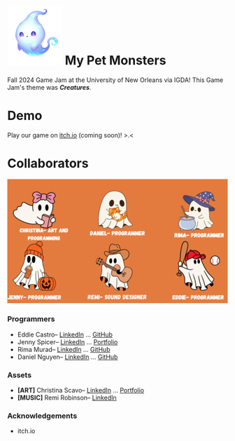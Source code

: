 # ![](images/9NeiaJ.png) My Pet Monsters

Fall 2024 Game Jam at the University of New Orleans via IGDA! This Game Jam's theme was <i><strong>Creatures</strong></i>.

# Demo

<!-- See our demo [here]()! \^.^ -->

Play our game on [itch.io]() (coming soon)! >.<

# Collaborators
![](Team_MyPetMonsters.png)

### Programmers

* Eddie Castro– [LinkedIn](https://www.linkedin.com/in/eacastr1/) ... [GitHub](https://github.com/eacastr1)
* Jenny Spicer– [LinkedIn](www.linkedin.com/in/jenspi) ... [Portfolio](http://jenspi.github.io)
* Rima Murad– [LinkedIn](https://www.linkedin.com/in/rima-murad/) ... [GitHub](https://github.com/Rima-Murad)
* Daniel Nguyen– [LinkedIn](https://www.linkedin.com/in/daniel-nguyen-541530226/) ... [GitHub](https://github.com/thisisdaniel1)

### Assets

* **[ART]** Christina Scavo– [LinkedIn](https://www.linkedin.com/in/cscavo/) ... [Portfolio](https://sites.google.com/view/christinascavo/home/)
* **[MUSIC]** Remi Robinson– [LinkedIn](https://www.linkedin.com/in/richard-robinson-ba0b92266/)




### Acknowledgements

* itch.io
